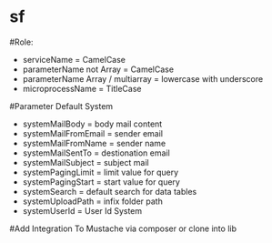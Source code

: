 # sf

#Role:
  - serviceName = CamelCase
  - parameterName not Array = CamelCase
  - parameterName Array / multiarray = lowercase with underscore
  - microprocessName = TitleCase

#Parameter Default System

  - systemMailBody = body mail content
  - systemMailFromEmail = sender email
  - systemMailFromName = sender name
  - systemMailSentTo = destionation email
  - systemMailSubject = subject mail
  - systemPagingLimit = limit value for query
  - systemPagingStart = start value for query
  - systemSearch = default search for data tables
  - systemUploadPath = infix folder path
  - systemUserId = User Id System

#Add Integration To Mustache via composer or clone into lib
